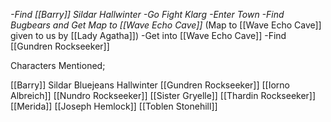 
*-Find [[Barry]] Sildar Hallwinter
-Go Fight Klarg
-Enter Town
-Find Bugbears and Get Map to [[Wave Echo Cave]]*
(Map to [[Wave Echo Cave]] given to us by [[Lady Agatha]])
-Get into [[Wave Echo Cave]]
-Find [[Gundren Rockseeker]]


Characters Mentioned;

[[Barry]] Sildar Bluejeans Hallwinter
[[Gundren Rockseeker]]
[[Iorno Albreich]]
[[Nundro Rockseeker]]
[[Sister Gryelle]]
[[Thardin Rockseeker]]
[[Merida]]
[[Joseph Hemlock]]
[[Toblen Stonehill]]

